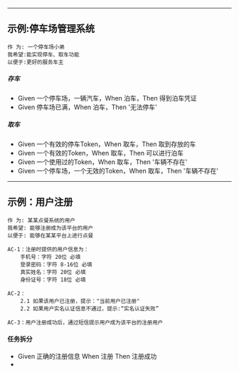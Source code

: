 -----------------
## 示例:停车场管理系统
    作 为: 一个停⻋场小弟 
    我希望:能实现停⻋、取⻋功能 
    以便于:更好的服务⻋主
    
##### 存车
- Given 一个停车场，一辆汽车，When 泊车，Then 得到泊车凭证
- Given 停车场已满，When 泊车，Then '无法停车'

##### 取车
- Given 一个有效的停车Token，When 取车，Then 取到存放的车 
- Given 一个有效的Token，When 取车，Then 可以进行泊车
- Given 一个使用过的Token，When 取车，Then '车辆不存在'
- Given 一个停车场，一个无效的Token，When 取车，Then '车辆不存在'

---------------------
## 示例：用户注册
    作 为: 某某点餐系统的用户
    我希望: 能够注册成为该平台的用户
    以便于: 能够在某某平台上进行点餐
    
    AC-1：注册时提供的用户信息为：
        手机号：字符 20位 必填
        登录密码：字符 8-16位 必填
        真实姓名：字符 20位 必填
        身份证号：字符 18位 必填

    AC-2：
        2.1 如果该用户已注册，提示："当前用户已注册"
        2.2 如果用户实名认证信息不通过，提示:“实名认证失败”

    AC-3：用户注册成功后，通过短信提示用户成为该平台的注册用户

#### 任务拆分
- Given 正确的注册信息 When 注册 Then 注册成功
- 
